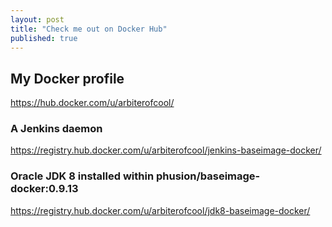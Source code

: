 ```yaml
---
layout: post
title: "Check me out on Docker Hub"
published: true
---
```


## My Docker profile

https://hub.docker.com/u/arbiterofcool/

### A Jenkins daemon

https://registry.hub.docker.com/u/arbiterofcool/jenkins-baseimage-docker/

### Oracle JDK 8 installed within phusion/baseimage-docker:0.9.13

https://registry.hub.docker.com/u/arbiterofcool/jdk8-baseimage-docker/